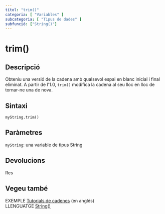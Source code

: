 ```yaml
---
títol: "trim()"
categoria: [ "Variables" ]
subcategoria: [ "Tipus de dades" ]
subfunció: ["String()"]
---
```


# trim()

## Descripció

Obteniu una versió de la cadena amb qualsevol espai en blanc inicial i final eliminat. A partir de l'1.0, `trim()` modifica la cadena al seu lloc en lloc de tornar-ne una de nova.

## Sintaxi

`myString.trim()`

## Paràmetres

`myString`: una variable de tipus String

## Devolucions

Res

## Vegeu també

EXEMPLE [Tutorials de cadenes](https://www.arduino.cc/en/Tutorial/BuiltInExamples#strings) (en anglés)  
LLENGUATGE [String()](../String().md)

